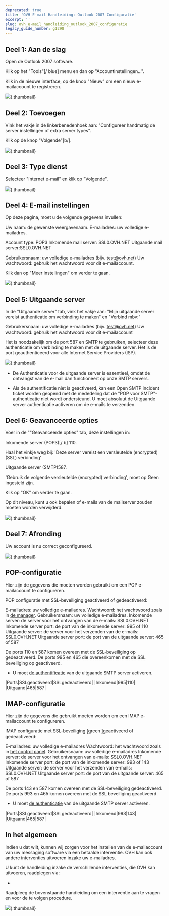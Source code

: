 ```yaml
---
deprecated: true
title: 'OVH E-mail Handleiding: Outlook 2007 Configuratie'
excerpt: ''
slug: ovh_e-mail_handleiding_outlook_2007_configuratie
legacy_guide_number: g1298
---
```



## Deel 1: Aan de slag
Open de Outlook 2007 software.

Klik op het "Tools"[/ blue] menu en dan op "Accountinstellingen...".

Klik in de nieuwe interface, op de knop "Nieuw"   om een ​​nieuw e-mailaccount te registreren.

![](images/img_1238.jpg){.thumbnail}


## Deel 2: Toevoegen
Vink het vakje in de linkerbenedenhoek aan: "Configureer handmatig de server instellingen of extra server types".

Klik op de knop "Volgende"[b/].

![](images/img_1239.jpg){.thumbnail}


## Deel 3: Type dienst
Selecteer "Internet e-mail" en klik op  "Volgende".

![](images/img_1240.jpg){.thumbnail}


## Deel 4: E-mail instellingen
Op deze pagina, moet u de volgende gegevens invullen:

Uw naam:  de gewenste weergavenaam.
E-mailadres:  uw volledige e-mailadres.

Account type: POP3
Inkomende mail server: SSL0.OVH.NET
Uitgaande mail server:SSL0.OVH.NET

Gebruikersnaam: uw volledige e-mailadres (bijv. test@ovh.net)
Uw wachtwoord: gebruik het wachtwoord voor dit e-mailaccount.

Klik dan op "Meer instellingen" om verder te gaan.

![](images/img_1241.jpg){.thumbnail}


## Deel 5: Uitgaande server
In de "Uitgaande server" tab, vink het vakje aan: "Mijn uitgaande server vereist authenticatie om verbinding te maken" en "Verbind mbv:"

Gebruikersnaam: uw volledige e-mailadres (bijv. test@ovh.net)
Uw wachtwoord: gebruik het wachtwoord voor dit e-mailaccount


Het is noodzakelijk om de port 587 en SMTP te gebruiken, selecteer deze authenticatie om verbinding te maken met de uitgaande server. Het is de port geauthenticeerd voor alle Internet Service Providers (ISP). 

![](images/img_1242.jpg){.thumbnail}

- De Authenticatie voor de uitgaande server is essentieel, omdat de ontvangst van de e-mail dan functioneert op onze SMTP servers.

- Als de authentificatie niet is geactiveerd, kan een Open SMTP incident ticket worden geopend met de mededeling dat de "POP voor SMTP"-authenticatie niet wordt ondersteund. U moet absoluut de Uitgaande server authenticatie activeren om de e-mails te verzenden.




## Deel 6: Geavanceerde opties
Voer in de ""Geavanceerde opties" tab, deze instellingen in:

Inkomende server (POP3)[/ b] 110.

Haal het vinkje weg bij: 'Deze server vereist een versleutelde (encrypted) (SSL) verbinding'

Uitgaande server (SMTP)587.

'Gebruik de volgende versleutelde (encrypted) verbinding', moet op Geen ingesteld zijn.

Klik op "OK" om verder te gaan.

Op dit niveau, kunt u ook bepalen of e-mails van de mailserver zouden moeten worden verwijderd.

![](images/img_1243.jpg){.thumbnail}


## Deel 7: Afronding
Uw account is nu correct geconfigureerd.

![](images/img_1244.jpg){.thumbnail}


## POP-configuratie
Hier zijn de gegevens die moeten worden gebruikt om een POP e-mailaccount te configureren.

POP configuratie met SSL-beveiliging geactiveerd of gedeactiveerd:

E-mailadres: uw volledige e-mailadres.
Wachtwoord:  het wachtwoord zoals in [de manager](https://www.ovh.com/auth/?action=gotomanager&from=https://www.ovh.nl/&ovhSubsidiary=nl).
Gebruikersnaam: uw volledige e-mailadres.
Inkomende server: de server voor het ontvangen van de e-mails: SSL0.OVH.NET
Inkomende server port: de port van de inkomende server: 995 of 110
Uitgaande server: de server voor het verzenden van de e-mails: SSL0.OVH.NET
Uitgaande server port: de port van de uitgaande server: 465 of 587

De ports 110 en 587 komen overeen met de SSL-beveiliging op gedeactiveerd.
De ports 995 en 465 die overeenkomen met de SSL beveiliging op geactiveerd.


- U moet [de authentificatie](#configuration_manuelle_partie_5_serveur_sortant) van de uitgaande SMTP server activeren.


|Ports|SSLgeactiveerd|SSLgedeactiveerd|
|Inkomend|995|110|
|Uitgaand|465|587|




## IMAP-configuratie
Hier zijn de gegevens die gebruikt moeten worden om een IMAP e-mailaccount te configureren.

IMAP configuratie met SSL-beveiliging [green ]geactiveerd of gedeactiveerd:

E-mailadres: uw volledige e-mailadres
Wachtwoord:  het wachtwoord zoals in [het control panel](https://www.ovh.com/auth/?action=gotomanager&from=https://www.ovh.nl/&ovhSubsidiary=nl).
Gebruikersnaam: uw volledige e-mailadres
Inkomende server:  de server voor het ontvangen van e-mails:  SSL0.OVH.NET 
Inkomende server port:  de port van de inkomende server: 993 of 143
Uitgaande server:  de server voor het verzenden van e-mails: SSL0.OVH.NET
Uitgaande server port:  de port van de uitgaande server: 465 of 587

De ports 143 en 587 komen overeen met de SSL-beveiliging gedeactiveerd.
De ports 993 en 465 komen overeen met de SSL beveiliging geactiveerd.


- U moet [de authenticatie](#configuration_manuelle_partie_5_serveur_sortant) van de uitgaande SMTP server activeren.


|Ports|SSLgeactiveerd|SSLgedeactiveerd|
|Inkomend|993|143|
|Uitgaand|465|587|




## In het algemeen
Indien u dat wilt, kunnen wij zorgen voor het instellen van de e-mailaccount van uw messaging software via een betaalde interventie. OVH kan ook andere interventies uitvoeren inzake uw e-mailadres.

U kunt de handleiding inzake de verschillende interventies, die OVH kan uitvoeren, raadplegen via:

- []({legacy}1683)


Raadpleeg de bovenstaande handleiding om een interventie aan te vragen en voor de te volgen procedure.

![](images/img_2502.jpg){.thumbnail}

